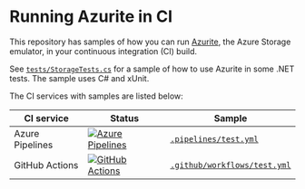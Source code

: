 # Running Azurite in CI

This repository has samples of how you can run [Azurite](https://github.com/Azure/Azurite), the Azure Storage emulator, in your continuous integration (CI) build.

See [`tests/StorageTests.cs`](tests/StorageTests.cs) for a sample of how to use Azurite in some .NET tests. The sample uses C# and xUnit.

The CI services with samples are listed below:

| CI service      | Status                                                                                                                                                                                 | Sample                                                             |
| --------------- | -------------------------------------------------------------------------------------------------------------------------------------------------------------------------------------- | ------------------------------------------------------------------ |
| Azure Pipelines | [![Azure Pipelines](https://dev.azure.com/joelverhagen/oss/_apis/build/status%2Fjoelverhagen.azurite-sample)](https://dev.azure.com/joelverhagen/oss/_build?definitionId=1&_a=summary) | [`.pipelines/test.yml`](.pipelines/test.yml#L32-L40)               |
| GitHub Actions  | [![GitHub Actions](https://github.com/joelverhagen/azurite-sample/actions/workflows/test.yml/badge.svg)](https://github.com/joelverhagen/azurite-sample/actions/workflows/test.yml)    | [`.github/workflows/test.yml`](.github/workflows/test.yml#L37-L46) |

